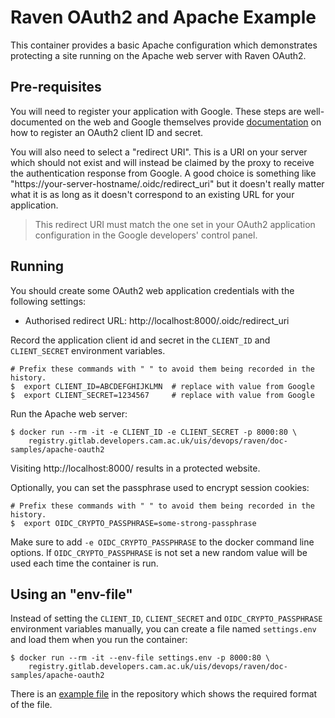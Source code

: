 # Raven OAuth2 and Apache Example

This container provides a basic Apache configuration which demonstrates
protecting a site running on the Apache web server with Raven OAuth2.

## Pre-requisites

You will need to register your application with Google. These steps are
well-documented on the web and Google themselves provide
[documentation](https://developers.google.com/identity/sign-in/web/sign-in) on
how to register an OAuth2 client ID and secret.

You will also need to select a "redirect URI". This is a URI on your server
which should not exist and will instead be claimed by the proxy to receive the
authentication response from Google. A good choice is something like
"https://your-server-hostname/.oidc/redirect_uri" but it doesn't really matter
what it is as long as it doesn't correspond to an existing URL for your
application.

> This redirect URI must match the one set in your OAuth2 application
> configuration in the Google developers' control panel.

## Running

You should create some OAuth2 web application credentials with the following
settings:

* Authorised redirect URL: http://localhost:8000/.oidc/redirect_uri

Record the application client id and secret in the ``CLIENT_ID`` and
``CLIENT_SECRET`` environment variables.

```console
# Prefix these commands with " " to avoid them being recorded in the history.
$  export CLIENT_ID=ABCDEFGHIJKLMN  # replace with value from Google
$  export CLIENT_SECRET=1234567     # replace with value from Google
```

Run the Apache web server:

```console
$ docker run --rm -it -e CLIENT_ID -e CLIENT_SECRET -p 8000:80 \
    registry.gitlab.developers.cam.ac.uk/uis/devops/raven/doc-samples/apache-oauth2
```

Visiting http://localhost:8000/ results in a protected website.

Optionally, you can set the passphrase used to encrypt session cookies:

```console
# Prefix these commands with " " to avoid them being recorded in the history.
$  export OIDC_CRYPTO_PASSPHRASE=some-strong-passphrase
```

Make sure to add `-e OIDC_CRYPTO_PASSPHRASE` to the docker command line options.
If `OIDC_CRYPTO_PASSPHRASE` is not set a new random value will be used each time
the container is run.

## Using an "env-file"

Instead of setting the `CLIENT_ID`, `CLIENT_SECRET` and `OIDC_CRYPTO_PASSPHRASE`
environment variables manually, you can create a file named `settings.env` and
load them when you run the container:

```console
$ docker run --rm -it --env-file settings.env -p 8000:80 \
    registry.gitlab.developers.cam.ac.uk/uis/devops/raven/doc-samples/apache-oauth2
```

There is an [example file](settings.env.example) in the repository which shows
the required format of the file.
